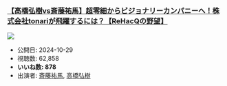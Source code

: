 ### [【高橋弘樹vs斎藤祐馬】超零細からビジョナリーカンパニーへ！株式会社tonariが飛躍するには？【ReHacQの野望】](https://www.youtube.com/watch?v=EPuDU2Lgg08)
[![](https://img.youtube.com/vi/EPuDU2Lgg08/sddefault.jpg)](https://www.youtube.com/watch?v=EPuDU2Lgg08)
-   公開日: 2024-10-29
-   視聴数: 62,858
-   **いいね数: 878**
-   出演者: [斎藤祐馬](/rehacq_fan/people/斎藤祐馬 "wikilink"), [高橋弘樹](/rehacq_fan/people/高橋弘樹 "wikilink")
